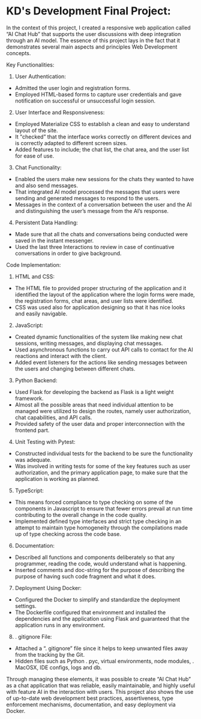 # KD's Development Final Project:
In the context of this project, I created a responsive web application called “AI Chat Hub” that supports the user discussions with deep integration through an AI model. The essence of this project lays in the fact that it demonstrates several main aspects and principles Web Development concepts.

Key Functionalities:

1. User Authentication:
- Admitted the user login and registration forms.
- Employed HTML-based forms to capture user credentials and gave notification on successful or unsuccessful login session.

2. User Interface and Responsiveness:
- Employed Materialize CSS to establish a clean and easy to understand layout of the site.
- It &quot;checked” that the interface works correctly on different devices and is correctly adapted to different screen sizes.
- Added features to include; the chat list, the chat area, and the user list for ease of use.

3. Chat Functionality:
- Enabled the users make new sessions for the chats they wanted to have and also send messages.
- That integrated AI model processed the messages that users were sending and generated messages to respond to the users.
- Messages in the context of a conversation between the user and the AI and distinguishing the user’s message from the AI’s response.

4. Persistent Data Handling:
- Made sure that all the chats and conversations being conducted were saved in the instant messenger.
- Used the last three Interactions to review in case of continuative conversations in order to give background.

Code Implementation:
1. HTML and CSS:
- The HTML file to provided proper structuring of the application and it identified the layout of the application where the login forms were made, the registration forms, chat areas, and user lists were identified.
- CSS was used also for application designing so that it has nice looks and easily navigable.

2. JavaScript:
- Created dynamic functionalities of the system like making new chat sessions, writing messages, and displaying chat messages.
- Used asynchronous functions to carry out API calls to contact for the AI reactions and interact with the client.
- Added event listeners for the actions like sending messages between the users and changing between different chats.

3. Python Backend:
- Used Flask for developing the backend as Flask is a light weight framework.
- Almost all the possible areas that need individual attention to be managed were utilized to design the routes, namely user authorization, chat capabilities, and API calls.
- Provided safety of the user data and proper interconnection with the frontend part.

4. Unit Testing with Pytest: 
 - Constructed individual tests for the backend to be sure the functionality was adequate. 
 - Was involved in writing tests for some of the key features such as user authorization, and the primary application page, to make sure that the application is working as planned. 
 
 5. TypeScript: 
 - This means forced compliance to type checking on some of the components in Javascript to ensure that fewer errors prevail at run time contributing to the overall change in the code quality. 
 - Implemented defined type interfaces and strict type checking in an attempt to maintain type homogeneity through the compilations made up of type checking across the code base. 
 
 6. Documentation: 
 - Described all functions and components deliberately so that any programmer, reading the code, would understand what is happening. 
 - Inserted comments and doc-string for the purpose of describing the purpose of having such code fragment and what it does. 
 
 7. Deployment Using Docker: 
 - Configured the Docker to simplify and standardize the deployment settings. 
 - The Dockerfile configured that environment and installed the dependencies and the application using Flask and guaranteed that the application runs in any environment. 
 
 8. . gitignore File: 
 - Attached a “. gitignore” file since it helps to keep unwanted files away from the tracking by the Git. 
 - Hidden files such as Python . pyc, virtual environments, node modules, . MacOSX, IDE configs, logs and db. 
 
 Through managing these elements, it was possible to create “AI Chat Hub” as a chat application that was reliable, easily maintainable, and highly useful with feature AI in the interaction with users. This project also shows the use of up-to-date web development best practices, assertiveness, type enforcement mechanisms, documentation, and easy deployment via Docker.

